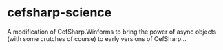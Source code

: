 # cefsharp-science
A modification of CefSharp.Winforms to bring the power of async objects (with some crutches of course) to early versions of CefSharp...
